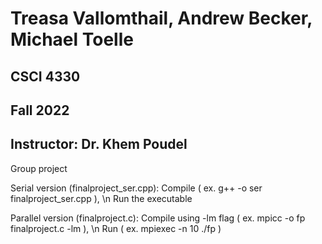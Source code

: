# Treasa Vallomthail, Andrew Becker, Michael Toelle
## CSCI 4330
## Fall 2022
## Instructor: Dr. Khem Poudel

Group project

Serial version (finalproject_ser.cpp):
  Compile ( ex. g++ -o ser finalproject_ser.cpp  ), \n
  Run the executable
  
  
Parallel version (finalproject.c):
  Compile using -lm flag (   ex. mpicc -o fp  finalproject.c -lm   ), \n
  Run (   ex. mpiexec -n 10  ./fp    )
  

